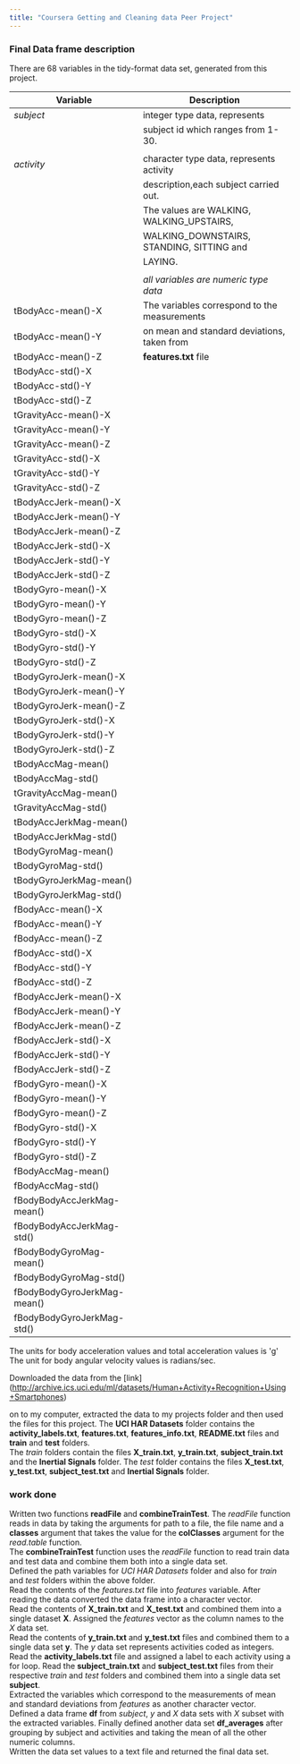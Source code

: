 ```yaml
---
title: "Coursera Getting and Cleaning data Peer Project"
---
```


### Final Data frame description
There are 68 variables in the tidy-format data set, generated from this
project. 

|         Variable            |                Description                   |
|-----------------------------|----------------------------------------------|
|    *subject*                | integer type data, represents                |
|                             | subject id which ranges from 1-30.           |
|                             |                                              |
|    *activity*               | character type data, represents activity     |
|                             | description,each subject carried out.        |   
|                             | The values are WALKING, WALKING_UPSTAIRS,    | 
|                             | WALKING_DOWNSTAIRS, STANDING, SITTING and    |
|                             | LAYING.                                      |
|                             |                                              |
|                             | _all variables are numeric type data_        |
| tBodyAcc-mean()-X           | The variables correspond to the measurements |
| tBodyAcc-mean()-Y           | on mean and standard deviations, taken from  |
| tBodyAcc-mean()-Z           | **features.txt** file                        |
| tBodyAcc-std()-X            |                                              |
| tBodyAcc-std()-Y            |                                              |
| tBodyAcc-std()-Z            |                                              |
| tGravityAcc-mean()-X        |                                              |
| tGravityAcc-mean()-Y        |                                              |
| tGravityAcc-mean()-Z        |                                              |
| tGravityAcc-std()-X         |                                              |
| tGravityAcc-std()-Y         |                                              |
| tGravityAcc-std()-Z         |                                              |
| tBodyAccJerk-mean()-X       |                                              |
| tBodyAccJerk-mean()-Y       |                                              |
| tBodyAccJerk-mean()-Z       |                                              |
| tBodyAccJerk-std()-X        |                                              |
| tBodyAccJerk-std()-Y        |                                              |
| tBodyAccJerk-std()-Z        |                                              |
| tBodyGyro-mean()-X          |                                              |
| tBodyGyro-mean()-Y          |                                              |
| tBodyGyro-mean()-Z          |                                              |
| tBodyGyro-std()-X           |                                              |
| tBodyGyro-std()-Y           |                                              |
| tBodyGyro-std()-Z           |                                              |
| tBodyGyroJerk-mean()-X      |                                              |
| tBodyGyroJerk-mean()-Y      |                                              |
| tBodyGyroJerk-mean()-Z      |                                              |
| tBodyGyroJerk-std()-X       |                                              |
| tBodyGyroJerk-std()-Y       |                                              |
| tBodyGyroJerk-std()-Z       |                                              |
| tBodyAccMag-mean()          |                                              |
| tBodyAccMag-std()           |                                              |
| tGravityAccMag-mean()       |                                              |
| tGravityAccMag-std()        |                                              |
| tBodyAccJerkMag-mean()      |                                              |
| tBodyAccJerkMag-std()       |                                              |
| tBodyGyroMag-mean()         |                                              |
| tBodyGyroMag-std()          |                                              |
| tBodyGyroJerkMag-mean()     |                                              |
| tBodyGyroJerkMag-std()      |                                              |
| fBodyAcc-mean()-X           |                                              |
| fBodyAcc-mean()-Y           |                                              |
| fBodyAcc-mean()-Z           |                                              |
| fBodyAcc-std()-X            |                                              |
| fBodyAcc-std()-Y            |                                              |
| fBodyAcc-std()-Z            |                                              |
| fBodyAccJerk-mean()-X       |                                              |
| fBodyAccJerk-mean()-Y       |                                              |
| fBodyAccJerk-mean()-Z       |                                              |
| fBodyAccJerk-std()-X        |                                              |
| fBodyAccJerk-std()-Y        |                                              |
| fBodyAccJerk-std()-Z        |                                              |
| fBodyGyro-mean()-X          |                                              |
| fBodyGyro-mean()-Y          |                                              |
| fBodyGyro-mean()-Z          |                                              |
| fBodyGyro-std()-X           |                                              |
| fBodyGyro-std()-Y           |                                              |
| fBodyGyro-std()-Z           |                                              |
| fBodyAccMag-mean()          |                                              |
| fBodyAccMag-std()           |                                              |
| fBodyBodyAccJerkMag-mean()  |                                              |
| fBodyBodyAccJerkMag-std()   |                                              |
| fBodyBodyGyroMag-mean()     |                                              |
| fBodyBodyGyroMag-std()      |                                              |
| fBodyBodyGyroJerkMag-mean() |                                              |
| fBodyBodyGyroJerkMag-std()  |                                              |

The units for body acceleration values and total acceleration values is 'g'  
The unit for body angular velocity values is radians/sec.  

Downloaded the data from the [link]
(http://archive.ics.uci.edu/ml/datasets/Human+Activity+Recognition+Using+Smartphones)

on to my computer, extracted the data to my projects folder and then used
the files for this project. The **UCI HAR Datasets** folder contains the
**activity_labels.txt**, **features.txt**, **features_info.txt**, **README.txt**
files and **train** and **test** folders.  
The _train_ folders contain the files **X_train.txt**, **y_train.txt**, **subject_train.txt** and the **Inertial Signals** folder. The _test_ folder
contains the files **X_test.txt**, **y_test.txt**, **subject_test.txt** and
**Inertial Signals** folder.  

### work done
Written two functions **readFile** and **combineTrainTest**.
The *readFile* function reads in data by taking the arguments for path to a file, 
the file name and a **classes** argument that takes the value for the
**colClasses** argument for the *read.table* function.  
The **combineTrainTest** function uses the _readFile_ function to read train
data and test data and combine them both into a single data set.   
Defined the path variables for _UCI HAR Datasets_ folder and also for _train_
and _test_ folders within the above folder.  
Read the contents of the _features.txt_ file into *features* variable. After
reading the data converted the data frame into a character vector.  
Read the contents of **X_train.txt** and **X_test.txt** and combined them into
a single dataset **X**. Assigned the _features_ vector as the column names to
the _X_ data set.  
Read the contents of **y_train.txt** and **y_test.txt** files and combined them
to a single data set **y**. The _y_ data set represents activities coded as
integers. Read the **activity_labels.txt** file and assigned a label to each
activity using a for loop.
Read the **subject_train.txt** and **subject_test.txt** files from their
respective _train_ and _test_ folders and combined them into a single data set
**subject**.  
Extracted the variables which correspond to the measurements of mean and
standard deviations from _features_ as another character vector.  
Defined a data frame **df** from _subject_, _y_ and _X_ data sets with _X_
subset with the extracted variables. Finally defined another data set
**df_averages** after grouping by subject and activities and taking the mean of
all the other numeric columns.  
Written the data set values to a text file and returned the final data set.